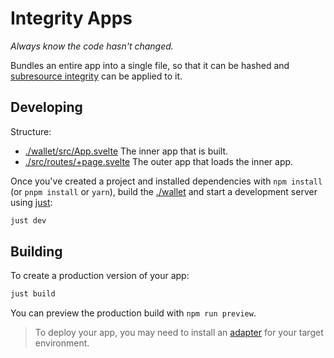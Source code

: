 # Integrity Apps

_Always know the code hasn't changed._

Bundles an entire app into a single file, so that it can be hashed and [subresource integrity](https://developer.mozilla.org/en-US/docs/Web/Security/Subresource_Integrity) can be applied to it. 

## Developing

Structure:

- [./wallet/src/App.svelte](./wallet/src/App.svelte) The inner app that is built.
- [./src/routes/+page.svelte](./src/routes/+page.svelte) The outer app that loads the inner app.

Once you've created a project and installed dependencies with `npm install` (or `pnpm install` or `yarn`), build the [./wallet](./wallet/) and start a development server using [just](https://just.systems/man/en/):

```bash
just dev
```

## Building

To create a production version of your app:

```bash
just build
```

You can preview the production build with `npm run preview`.

> To deploy your app, you may need to install an [adapter](https://kit.svelte.dev/docs/adapters) for your target environment.
